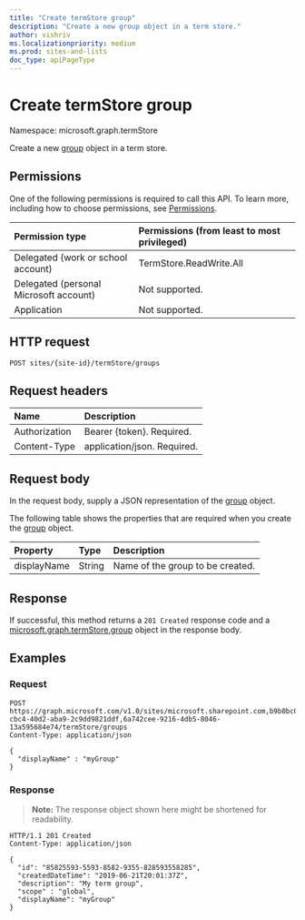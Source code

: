```yaml
---
title: "Create termStore group"
description: "Create a new group object in a term store."
author: vishriv
ms.localizationpriority: medium
ms.prod: sites-and-lists
doc_type: apiPageType
---
```


# Create termStore group
Namespace: microsoft.graph.termStore

Create a new [group](../resources/termstore-group.md) object in a term store.

## Permissions
One of the following permissions is required to call this API. To learn more, including how to choose permissions, see [Permissions](/graph/permissions-reference).

|Permission type|Permissions (from least to most privileged)|
|:---|:---|
|Delegated (work or school account) |TermStore.ReadWrite.All |
|Delegated (personal Microsoft account) | Not supported.    |
|Application | Not supported. |

## HTTP request

<!-- {
  "blockType": "ignored"
}
-->

``` http
POST sites/{site-id}/termStore/groups
```

## Request headers
|Name|Description|
|:---|:---|
|Authorization|Bearer {token}. Required.|
|Content-Type|application/json. Required.|

## Request body
In the request body, supply a JSON representation of the [group](../resources/termstore-group.md) object.

The following table shows the properties that are required when you create the [group](../resources/termstore-group.md) object.

|Property|Type|Description|
|:---|:---|:---|
|displayName|String|Name of the group to be created.|



## Response

If successful, this method returns a `201 Created` response code and a [microsoft.graph.termStore.group](../resources/termstore-group.md) object in the response body.

## Examples

### Request
<!-- {
  "blockType": "request",
  "displayName": "myGroup"
}-->

``` http
POST https://graph.microsoft.com/v1.0/sites/microsoft.sharepoint.com,b9b0bc03-cbc4-40d2-aba9-2c9dd9821ddf,6a742cee-9216-4db5-8046-13a595684e74/termStore/groups
Content-Type: application/json

{
  "displayName" : "myGroup"
}
```


### Response
>**Note:** The response object shown here might be shortened for readability.
<!-- {
  "blockType": "response",
  "truncated": true,
  "@odata.type": "microsoft.graph.termStore.group"
}-->

``` http
HTTP/1.1 201 Created
Content-Type: application/json

{
  "id": "85825593-5593-8582-9355-828593558285",
  "createdDateTime": "2019-06-21T20:01:37Z",
  "description": "My term group",
  "scope" : "global",
  "displayName": "myGroup"  
}
```

<!--
{
  "type": "#page.annotation",
  "description": "Create a termGroup entity in termStore",
  "keywords": "term,termStore",
  "section": "documentation",
  "tocPath": "termStore/Create termGroup",
  "suppressions": [
  ]
}
-->


